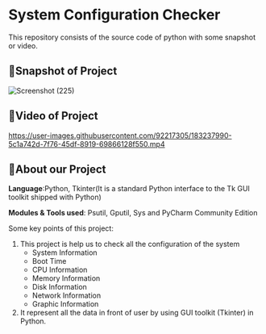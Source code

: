 # System Configuration Checker
This repository consists of the source code of python with some snapshot or video.

## 📸Snapshot of Project
![Screenshot (225)](https://user-images.githubusercontent.com/71000042/168090208-045329ff-5389-47bb-af07-7ccb49657e03.png)

## 🎥Video of Project

https://user-images.githubusercontent.com/92217305/183237990-5c1a742d-7f76-45df-8919-69866128f550.mp4

## 👋About our Project

**Language**:Python, Tkinter(It is a standard Python interface to the Tk GUI toolkit shipped with Python)

**Modules & Tools used**: Psutil, Gputil, Sys and PyCharm Community Edition

Some key points of this project:

1. This project is help us to check all the configuration of the system
    - System Information
    - Boot Time
    - CPU Information
    - Memory Information
    - Disk Information
    - Network Information
    - Graphic Information
2. It represent all the data in front of user by using GUI toolkit (Tkinter) in Python.





